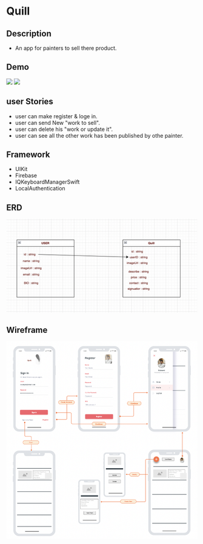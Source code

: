 # Quill

## Description

- An app for painters to sell there product.

## Demo

![](faceid.gif)
![](DarkMood.gif)


## user Stories 

- user can make register & loge in.
- user can send New "work to sell".
- user can delete his "work or update it".
- user can see all the other work has been published by othe painter.

## Framework
- UIKit
- Firebase
- IQKeyboardManagerSwift
- LocalAuthentication


## ERD

![](ERD.png)




## Wireframe
![](wirefrime.png)


